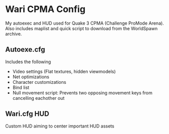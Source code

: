# Wari CPMA Config
My autoexec and HUD used for Quake 3 CPMA (Challenge ProMode Arena). Also includes maplist and quick script to download from the WorldSpawn archive.

## Autoexe.cfg
Includes the following
- Video settings (Flat textures, hidden viewmodels)
- Net optimizations
- Character customizations
- Bind list
- Null movement script: Prevents two opposing movement keys from cancelling eachother out

## Wari.cfg HUD
Custom HUD aiming to center important HUD assets

